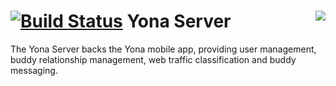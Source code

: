 [![Build Status](https://yonadev.ci.cloudbees.com/job/build-yonadev-master/badge/icon)](https://yonadev.ci.cloudbees.com/job/build-yonadev-master/)<img align="right" src="https://www.cloudbees.com/sites/default/files/styles/large/public/Button-Built-on-CB-1.png">
Yona Server 
==================================

The Yona Server backs the Yona mobile app, providing user management, buddy relationship management, web traffic classification and buddy messaging.

